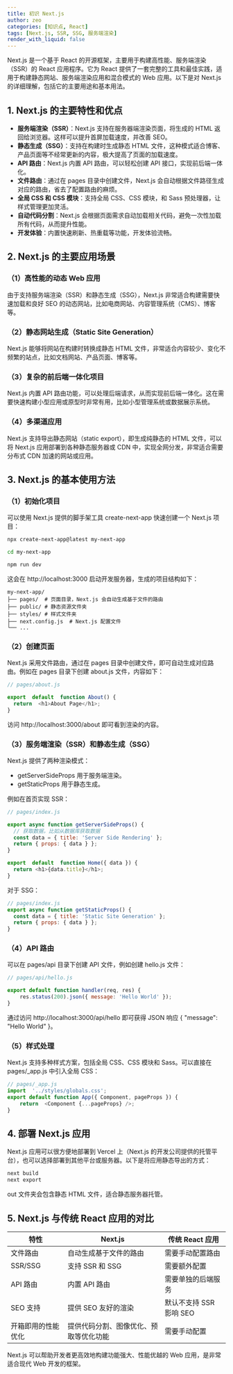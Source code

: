 ```yaml
---
title: 初识 Next.js
author: zeo
categories: [知识点, React]
tags: [Next.js, SSR, SSG, 服务端渲染]
render_with_liquid: false
---
```


Next.js 是一个基于 React 的开源框架，主要用于构建高性能、服务端渲染（SSR）的 React 应用程序。它为 React 提供了一套完整的工具和最佳实践，适用于构建静态网站、服务端渲染应用和混合模式的 Web 应用。以下是对 Next.js 的详细理解，包括它的主要用途和基本用法。

## **1. Next.js 的主要特性和优点**
- **服务端渲染（SSR）**：Next.js 支持在服务器端渲染页面，将生成的 HTML 返回给浏览器。这样可以提升首屏加载速度，并改善 SEO。
- **静态生成（SSG）**：支持在构建时生成静态 HTML 文件，这种模式适合博客、产品页面等不经常更新的内容，极大提高了页面的加载速度。
- **API 路由**：Next.js 内置 API 路由，可以轻松创建 API 接口，实现前后端一体化。
- **文件路由**：通过在 pages 目录中创建文件，Next.js 会自动根据文件路径生成对应的路由，省去了配置路由的麻烦。
- **全局 CSS 和 CSS 模块**：支持全局 CSS、CSS 模块，和 Sass 预处理器，让样式管理更加灵活。
- **自动代码分割**：Next.js 会根据页面需求自动加载相关代码，避免一次性加载所有代码，从而提升性能。
- **开发体验**：内置快速刷新、热重载等功能，开发体验流畅。

## **2. Next.js 的主要应用场景**

### **（1）高性能的动态 Web 应用**
  
由于支持服务端渲染（SSR）和静态生成（SSG），Next.js 非常适合构建需要快速加载和良好 SEO 的动态网站，比如电商网站、内容管理系统（CMS）、博客等。

### **（2）静态网站生成（Static Site Generation）**

Next.js 能够将网站在构建时转换成静态 HTML 文件，非常适合内容较少、变化不频繁的站点，比如文档网站、产品页面、博客等。

### **（3）复杂的前后端一体化项目**

Next.js 内置 API 路由功能，可以处理后端请求，从而实现前后端一体化。这在需要快速构建小型应用或原型时非常有用，比如小型管理系统或数据展示系统。

### **（4）多渠道应用**

Next.js 支持导出静态网站（static export），即生成纯静态的 HTML 文件，可以将 Next.js 应用部署到各种静态服务器或 CDN 中，实现全网分发，非常适合需要分布式 CDN 加速的网站或应用。

## **3. Next.js 的基本使用方法**

### **（1）初始化项目**

可以使用 Next.js 提供的脚手架工具 create-next-app 快速创建一个 Next.js 项目：
  
```bash
npx create-next-app@latest my-next-app

cd my-next-app

npm run dev
```

这会在 http://localhost:3000 启动开发服务器，生成的项目结构如下：

```
my-next-app/
├── pages/  # 页面目录，Next.js 会自动生成基于文件的路由
├── public/ # 静态资源文件夹
├── styles/ # 样式文件夹
├── next.config.js  # Next.js 配置文件
└── ...
```

### **（2）创建页面**

Next.js 采用文件路由，通过在 pages 目录中创建文件，即可自动生成对应路由。例如在 pages 目录下创建 about.js 文件，内容如下：

```js
// pages/about.js

export  default  function About() {
  return  <h1>About Page</h1>;
}
```

访问 http://localhost:3000/about 即可看到渲染的内容。

### **（3）服务端渲染（SSR）和静态生成（SSG）**

Next.js 提供了两种渲染模式：

- getServerSideProps 用于服务端渲染。
- getStaticProps 用于静态生成。

例如在首页实现 SSR：
  
```js
// pages/index.js

export async function getServerSideProps() {
  // 获取数据，比如从数据库获取数据
  const data = { title: 'Server Side Rendering' };
  return { props: { data } };
}

export  default  function Home({ data }) {
  return <h1>{data.title}</h1>;
}
```

对于 SSG：
  
```js
// pages/index.js
export async function getStaticProps() {
  const data = { title: 'Static Site Generation' };
  return { props: { data } };
}
```

### **（4）API 路由**

可以在 pages/api 目录下创建 API 文件，例如创建 hello.js 文件：
  
```js
// pages/api/hello.js

export default function handler(req, res) {
	res.status(200).json({ message: 'Hello World' });
}
```

通过访问 http://localhost:3000/api/hello 即可获得 JSON 响应 { "message": "Hello World" }。

### **（5）样式处理**

Next.js 支持多种样式方案，包括全局 CSS、CSS 模块和 Sass。可以直接在 pages/_app.js 中引入全局 CSS：
  
```js
// pages/_app.js
import  '../styles/globals.css';
export default function App({ Component, pageProps }) {
	return  <Component {...pageProps} />;
}
```
## **4. 部署 Next.js 应用**

Next.js 应用可以很方便地部署到 Vercel 上（Next.js 的开发公司提供的托管平台），也可以选择部署到其他平台或服务器。以下是将应用静态导出的方式：
```bash
next build
next export
```
out 文件夹会包含静态 HTML 文件，适合静态服务器托管。

## **5. Next.js 与传统 React 应用的对比**
| **特性** | **Next.js** | **传统 React 应用** |
| --|--|--|
| 文件路由 | 自动生成基于文件的路由 | 需要手动配置路由 |
|SSR/SSG | 支持 SSR 和 SSG | 需要额外配置|
|API 路由 | 内置 API 路由 | 需要单独的后端服务|
|SEO 支持 | 提供 SEO 友好的渲染 | 默认不支持 SSR 影响 SEO|
|开箱即用的性能优化 | 提供代码分割、图像优化、预取等优化功能 | 需要手动配置|

Next.js 可以帮助开发者更高效地构建功能强大、性能优越的 Web 应用，是非常适合现代 Web 开发的框架。
